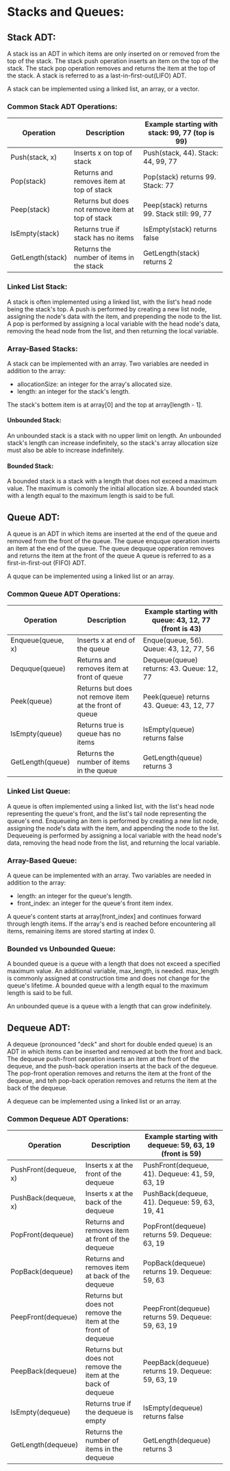 # Stacks and Queues:

## Stack ADT:
A stack iss an ADT in which items are only inserted on or removed from the top of the stack.
The stack push operation inserts an item on the top of the stack.
The stack pop operation removes and returns the item at the top of the stack.
A stack is referred to as a last-in-first-out(LIFO) ADT.

A stack can be implemented using a linked list, an array, or a vector.

### Common Stack ADT Operations:
|Operation       |Description                                     |Example starting with stack: 99, 77 (top is 99)|
|----------------|------------------------------------------------|-----------------------------------------------|
|Push(stack, x)  |Inserts x on top of stack                       |Push(stack, 44). Stack: 44, 99, 77             |
|Pop(stack)      |Returns and removes item at top of stack        |Pop(stack) returns 99. Stack: 77               |
|Peep(stack)     |Returns but does not remove item at top of stack|Peep(stack) returns 99. Stack still: 99, 77    |
|IsEmpty(stack)  |Returns true if stack has no items              |IsEmpty(stack) returns false                   |
|GetLength(stack)|Returns the number of items in the stack        |GetLength(stack) returns 2                     |

### Linked List Stack:
A stack is often implemented using a linked list, with the list's head node being the stack's top.
A push is performed by creating a new list node, assigning the node's data with the item, and prepending the node to the list.
A pop is performed by assigning a local variable with the head node's data, removing the head node from the list, and then returning the local variable.

### Array-Based Stacks:
A stack can be implemented with an array.
Two variables are needed in addition to the array:
- allocationSize: an integer for the array's allocated size.
- length: an integer for the stack's length.

The stack's bottem item is at array[0] and the top at array[length - 1].

#### Unbounded Stack:
An unbounded stack is a stack with no upper limit on length.
An unbounded stack's length can increase indefinitely, so the stack's array allocation size must also be able to increase indefinitely.

#### Bounded Stack:
A bounded stack is a stack with a length that does not exceed a maximum value.
The maximum is comonly the initial allocation size.
A bounded stack with a length equal to the maximum length is said to be full.

## Queue ADT:
A queue is an ADT in which items are inserted at the end of the queue and removed from the front of the queue.
The queue enquque operation inserts an item at the end of the queue.
The queue dequque opperation removes and returns the item at the front of the queue
A queue is referred to as a first-in-first-out (FIFO) ADT.

A quque can be implemented using a linked list or an array.

### Common Queue ADT Operations:
|Operation        |Description                                           |Example starting with queue: 43, 12, 77 (front is 43)|
|-----------------|------------------------------------------------------|-----------------------------------------------------|
|Enqueue(queue, x)|Inserts x at end of the queue                         |Enque(queue, 56). Queue: 43, 12, 77, 56              |
|Dequque(queue)   |Returns and removes item at front of queue            |Dequeue(queue) returns: 43. Queue: 12, 77            |
|Peek(queue)      |Returns but does not remove item at the front of queue|Peek(queue) returns 43. Queue: 43, 12, 77            |
|IsEmpty(queue)   |Returns true is queue has no items                    |IsEmpty(queue) returns false                         |
|GetLength(queue) |Returns the number of items in the queue              |GetLength(queue) returns 3                           |

### Linked List Queue:
A queue is often implemented using a linked list, with the list's head node representing the queue's front, and the list's tail node representing the queue's end.
Enqueueing an item is performed by creating a new list node, assigning the node's data with the item, and appending the node to the list.
Dequeueing is performed by assigning a local variable with the head node's data, removing the head node from the list, and returning the local variable.

### Array-Based Queue:
A queue can be implemented with an array.
Two variables are needed in addition to the array:
- length: an integer for the queue's length.
- front_index: an integer for the queue's front item index.

A queue's content starts at array[front_index] and continues forward through length items.
If the array's end is reached before encountering all items, remaining items are stored starting at index 0.

### Bounded vs Unbounded Queue:
A bounded queue is a queue with a length that does not exceed a specified maximum value.
An additional variable, max_length, is needed.
max_length is commonly assigned at construction time and does not change for the queue's lifetime.
A bounded queue with a length equal to the maximum length is said to be full.

An unbounded queue is a queue with a length that can grow indefinitely.

## Dequeue ADT:
A dequeue (pronounced "deck" and short for double ended queue) is an ADT in which items can be inserted and removed at both the front and back.
The dequeue push-front operation inserts an item at the front of the dequeue, and the push-back operation inserts at the back of the dequeue.
The pop-front operation removes and returns the item at the front of the dequeue, and teh pop-back operation removes and returns the item at the back of the dequeue.

A dequeue can be implemented using a linked list or an array.

### Common Dequeue ADT Operations:
|Operation            |Description                                                 |Example starting with dequeue: 59, 63, 19 (front is 59)|
|---------------------|------------------------------------------------------------|-------------------------------------------------------|
|PushFront(dequeue, x)|Inserts x at the front of the dequeue                       |PushFront(dequeue, 41). Dequeue: 41, 59, 63, 19        |
|PushBack(dequeue, x) |Inserts x at the back of the dequeue                        |PushBack(dequeue, 41). Dequeue: 59, 63, 19, 41         |
|PopFront(dequeue)    |Returns and removes item at front of the dequeue            |PopFront(dequeue) returns 59. Dequeue: 63, 19          |
|PopBack(dequeue)     |Returns and removes item at back of the dequeue             |PopBack(dequeue) returns 19. Dequeue: 59, 63           |
|PeepFront(dequeue)   |Returns but does not remove the item at the front of dequeue|PeepFront(dequeue) returns 59. Dequeue: 59, 63, 19     |
|PeepBack(dequeue)    |Returns but does not remove the item at the back of dequeue |PeepBack(dequeue) returns 19. Dequeue: 59, 63, 19      |
|IsEmpty(dequeue)     |Returns true if the dequeue is empty                        |IsEmpty(dequeue) returns false                         |
|GetLength(dequeue)   |Returns the number of items in the dequeue                  |GetLength(dequeue) returns 3                           |
